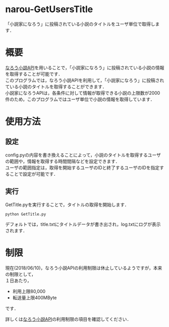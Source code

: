 # narou-GetUsersTitle
「小説家になろう」に投稿されている小説のタイトルをユーザ単位で取得します．

# 概要
[なろう小説API](http://dev.syosetu.com/man/api/)を用いることで，「小説家になろう」に投稿されている小説の情報を取得することが可能です．  
このプログラムでは，なろう小説APIを利用して，「小説家になろう」に投稿されている小説のタイトルを取得することができます．  
小説家になろうAPIは，各条件に対して情報が取得できる小説の上限数が2000件のため，このプログラムではユーザ単位で小説の情報を取得しています．　　

# 使用方法
## 設定
config.pyの内容を書き換えることによって，小説のタイトルを取得するユーザの範囲や，情報を取得する時間間隔などを設定できます．  
ユーザの範囲指定は，取得を開始するユーザのIDと終了するユーザのIDを指定することで設定が可能です．

## 実行
GetTitle.pyを実行することで，タイトルの取得を開始します．
```
python GetTitle.py
```
デフォルトでは，title.txtにタイトルデータが書き出され，log.txtにログが表示されます．

# 制限
現在(2018/06/10)，なろう小説APIの利用制限は休止しているようですが，本来の制限として，  
１日あたり，
  
* 利用上限80,000
* 転送量上限400MByte

です．  
  
詳しくは[なろう小説API](http://dev.syosetu.com/man/api/)の利用制限の項目を確認してください．
